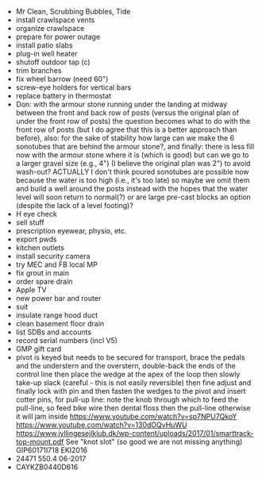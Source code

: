 - Mr Clean, Scrubbing Bubbles, Tide
- install crawlspace vents
- organize crawlspace
- prepare for power outage
- install patio slabs
- plug-in well heater
- shutoff outdoor tap (c)
- trim branches
- fix wheel barrow (need 60")
- screw-eye holders for vertical bars
- replace battery in thermostat
- Don: with the armour stone running under the landing at midway between the front and back row of posts (versus the original plan of under the front row of posts) the question becomes what to do with the front row of posts (but I do agree that this is a better approach than before), also: for the sake of stability how large can we make the 6 sonotubes that are behind the armour stone?, and finally: there is less fill now with the armour stone where it is (which is good) but can we go to a larger gravel size (e.g., 4") (I believe the original plan was 2") to avoid wash-out? ACTUALLY I don't think poured sonotubes are possible now because the water is too high (i.e., it's too late) so maybe we omit them and build a well around the posts instead with the hopes that the water level will soon return to normal(?) or are large pre-cast blocks an option (despite the lack of a level footing)?
- H eye check
- sell stuff
- prescription eyewear, physio, etc.
- export pwds
- kitchen outlets
- install security camera
- try MEC and FB local MP
- fix grout in main
- order spare drain
- Apple TV
- new power bar and router
- suit
- insulate range hood duct
- clean basement floor drain
- list SDBs and accounts
- record serial numbers (incl V5)
- GMP gift card
- pivot is keyed but needs to be secured for transport, brace the pedals and the understern and the overstern, double-back the ends of the control line then place the wedge at the apex of the loop then slowly take-up slack (careful - this is not easily reversible) then fine adjust and finally lock with pin and then fasten the wedges to the pivot and insert cotter pins, for pull-up line: note the knob through which to feed the pull-line, so feed bike wire then dental floss then the pull-line otherwise it will jam inside https://www.youtube.com/watch?v=sp7NPU7QkoY https://www.youtube.com/watch?v=130dOQvHuWU https://www.jyllingesejlklub.dk/wp-content/uploads/2017/01/smarttrack-top-mount.pdf See "knot slot" (so good we are not missing anything) GIP60171I718 EKI2016
- 24471 550.4 06-2017
- CAYKZB0440D616
